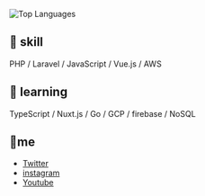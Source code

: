 ![Top Languages](https://github-readme-stats.vercel.app/api/top-langs/?username=yoritin&theme=cobalt)

## 🔨 skill
PHP / Laravel / JavaScript / Vue.js / AWS

## 📝 learning
TypeScript / Nuxt.js / Go / GCP / firebase / NoSQL

## 🌵me
- [Twitter](https://twitter.com/yoriblog)
- [instagram](https://www.instagram.com/tillandsia_yori/?hl=ja)
- [Youtube](https://www.youtube.com/channel/UCHZAZBI4LttDtULLNzaspsg)
